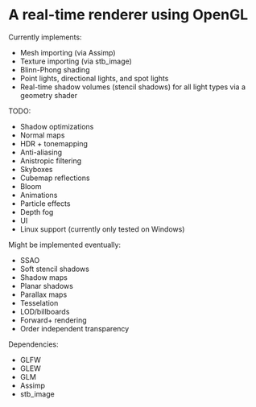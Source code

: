 # A real-time renderer using OpenGL
Currently implements:
* Mesh importing (via Assimp)
* Texture importing (via stb_image)
* Blinn-Phong shading
* Point lights, directional lights, and spot lights
* Real-time shadow volumes (stencil shadows) for all light types via a geometry shader

TODO:
* Shadow optimizations
* Normal maps
* HDR + tonemapping
* Anti-aliasing
* Anistropic filtering
* Skyboxes
* Cubemap reflections
* Bloom
* Animations
* Particle effects
* Depth fog
* UI
* Linux support (currently only tested on Windows)

Might be implemented eventually:
* SSAO
* Soft stencil shadows
* Shadow maps
* Planar shadows
* Parallax maps
* Tesselation
* LOD/billboards
* Forward+ rendering
* Order independent transparency

Dependencies:
* GLFW
* GLEW
* GLM
* Assimp
* stb_image
